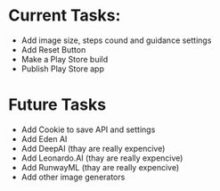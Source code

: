 # Current Tasks:
* Add image size, steps cound and guidance settings
* Add Reset Button
* Make a Play Store build
* Publish Play Store app


# Future Tasks
* Add Cookie to save API and settings
* Add Eden AI
* Add DeepAI (thay are really expencive)
* Add Leonardo.AI (thay are really expencive)
* Add RunwayML (thay are really expencive)
* Add other image generators